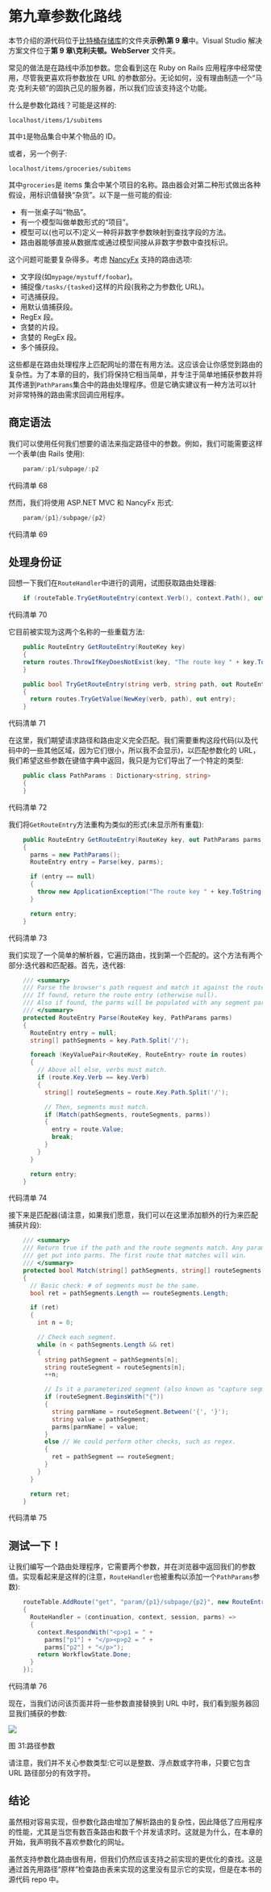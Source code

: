 # 第九章参数化路线

本节介绍的源代码位于[比特桶存储库](https://bitbucket.org/syncfusiontech/web-servers-succinctly)的文件夹**示例\第 9 章**中。Visual Studio 解决方案文件位于**第 9 章\克利夫顿。WebServer** 文件夹。

常见的做法是在路线中添加参数。您会看到这在 Ruby on Rails 应用程序中经常使用，尽管我更喜欢将参数放在 URL 的参数部分。无论如何，没有理由制造一个“马克·克利夫顿”的固执己见的服务器，所以我们应该支持这个功能。

什么是参数化路线？可能是这样的:

`localhost/items/1/subitems`

其中`1`是物品集合中某个物品的 ID。

或者，另一个例子:

`localhost/items/groceries/subitems`

其中`groceries`是 items 集合中某个项目的名称。路由器会对第二种形式做出各种假设，用标识值替换“杂货”。以下是一些可能的假设:

*   有一张桌子叫“物品”。
*   有一个模型叫做单数形式的“项目”。
*   模型可以(也可以不)定义一种将非数字参数映射到查找字段的方法。
*   路由器能够直接从数据库或通过模型间接从非数字参数中查找标识。

这个问题可能要复杂得多。考虑 [NancyFx](https://github.com/NancyFx/Nancy/wiki/Defining-routes) 支持的路由选项:

*   文字段(如`mypage/mystuff/foobar`)。
*   捕捉像`/tasks/{tasked}`这样的片段(我称之为参数化 URL)。
*   可选捕获段。
*   用默认值捕获段。
*   RegEx 段。
*   贪婪的片段。
*   贪婪的 RegEx 段。
*   多个捕获段。

这些都是在路由处理程序上匹配网址的潜在有用方法。这应该会让你感觉到路由的复杂性。为了本章的目的，我们将保持它相当简单，并专注于简单地捕获参数并将其传递到`PathParams`集合中的路由处理程序。但是它确实建议有一种方法可以针对非常特殊的路由需求回调应用程序。

## 商定语法

我们可以使用任何我们想要的语法来指定路径中的参数。例如，我们可能需要这样一个表单(由 Rails 使用):

```cs
    param/:p1/subpage/:p2

```

代码清单 68

然而，我们将使用 ASP.NET MVC 和 NancyFx 形式:

```cs
    param/{p1}/subpage/{p2}

```

代码清单 69

## 处理身份证

回想一下我们在`RouteHandler`中进行的调用，试图获取路由处理器:

```cs
    if (routeTable.TryGetRouteEntry(context.Verb(), context.Path(), out entry))

```

代码清单 70

它目前被实现为这两个名称的一些重载方法:

```cs
    public RouteEntry GetRouteEntry(RouteKey key)
    {
    return routes.ThrowIfKeyDoesNotExist(key, "The route key " + key.ToString() + " does not exist.")[key];
    }

    public bool TryGetRouteEntry(string verb, string path, out RouteEntry entry)
    {
      return routes.TryGetValue(NewKey(verb, path), out entry);
    }

```

代码清单 71

在这里，我们期望请求路径和路由定义完全匹配。我们需要重构这段代码(以及代码中的一些其他区域，因为它们很小，所以我不会显示)，以匹配参数化的 URL，我们希望这些参数在键值字典中返回，我只是为它们导出了一个特定的类型:

```cs
    public class PathParams : Dictionary<string, string>
    {
    }

```

代码清单 72

我们将`GetRouteEntry`方法重构为类似的形式(未显示所有重载):

```cs
    public RouteEntry GetRouteEntry(RouteKey key, out PathParams parms)
    {
      parms = new PathParams();
      RouteEntry entry = Parse(key, parms);

      if (entry == null)
      {
        throw new ApplicationException("The route key " + key.ToString() + " does not exist.");
      }

      return entry;
    }

```

代码清单 73

我们实现了一个简单的解析器，它遍历路由，找到第一个匹配的。这个方法有两个部分:迭代器和匹配器。首先，迭代器:

```cs
    /// <summary>
    /// Parse the browser's path request and match it against the routes.
    /// If found, return the route entry (otherwise null).
    /// Also if found, the parms will be populated with any segment parameters.
    /// </summary>
    protected RouteEntry Parse(RouteKey key, PathParams parms)
    {
      RouteEntry entry = null;
      string[] pathSegments = key.Path.Split('/');

      foreach (KeyValuePair<RouteKey, RouteEntry> route in routes)
      {
        // Above all else, verbs must match.
        if (route.Key.Verb == key.Verb)
        {
          string[] routeSegments = route.Key.Path.Split('/');

          // Then, segments must match.
          if (Match(pathSegments, routeSegments, parms))
          {
            entry = route.Value;
            break;
          }
        }
      }

      return entry;
    }

```

代码清单 74

接下来是匹配器(请注意，如果我们愿意，我们可以在这里添加额外的行为来匹配捕获片段):

```cs
    /// <summary>
    /// Return true if the path and the route segments match. Any parameters in the path
    /// get put into parms. The first route that matches will win.
    /// </summary>
    protected bool Match(string[] pathSegments, string[] routeSegments, PathParams parms)
    {
      // Basic check: # of segments must be the same.
      bool ret = pathSegments.Length == routeSegments.Length;

      if (ret)
      {
        int n = 0;

        // Check each segment.
        while (n < pathSegments.Length && ret)
        {
          string pathSegment = pathSegments[n];
          string routeSegment = routeSegments[n];
          ++n;

          // Is it a parameterized segment (also known as "capture segment")?
          if (routeSegment.BeginsWith("{"))
          {
            string parmName = routeSegment.Between('{', '}');
            string value = pathSegment;
            parms[parmName] = value;
          }
          else // We could perform other checks, such as regex.
          {
            ret = pathSegment == routeSegment;
          }
        }
      }

      return ret;
    }

```

代码清单 75

## 测试一下！

让我们编写一个路由处理程序，它需要两个参数，并在浏览器中返回我们的参数值。实现看起来是这样的(注意，`RouteHandler`也被重构以添加一个`PathParams`参数):

```cs
    routeTable.AddRoute("get", "param/{p1}/subpage/{p2}", new RouteEntry()
    {
      RouteHandler = (continuation, context, session, parms) =>
      {
        context.RespondWith("<p>p1 = " +
          parms["p1"] + "</p><p>p2 = " +
          parms["p2"] + "</p>");
        return WorkflowState.Done;
      }
    });

```

代码清单 76

现在，当我们访问该页面并将一些参数直接替换到 URL 中时，我们看到服务器回显我们捕获的参数:

![](img/image031.png)

图 31:路径参数

请注意，我们并不关心参数类型:它可以是整数、浮点数或字符串，只要它包含 URL 路径部分的有效字符。

## 结论

虽然相对容易实现，但参数化路由增加了解析路由的复杂性，因此降低了应用程序的性能，尤其是当您有数百条路由和数千个并发请求时。这就是为什么，在本章的开始，我声明我不喜欢参数化的网址。

虽然支持参数化路由很有用，但我们仍然应该支持之前实现的更优化的查找。这是通过首先用路径“原样”检查路由表来实现的这里没有显示它的实现，但是在本书的源代码 repo 中。